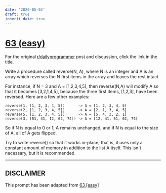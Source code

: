 ```yaml
---
date: '2020-05-03'
draft: true
inherit_date: true
---
```


# [63 (easy)](https://www.reddit.com/r/dailyprogrammer/comments/uw14f/6112012_challenge_63_easy/)

For the original [r/dailyprogrammer](https://www.reddit.com/r/dailyprogrammer/) post and discussion, click the link in the title.

Write a procedure called reverse(N, A), where N is an integer and A is an array which reverses the N first items in the array and leaves the rest intact. 

For instance, if N = 3 and A = [1,2,3,4,5], then reverse(N,A) will modify A so that it becomes [3,2,1,4,5], because the three first items, [1,2,3], have been reversed. Here are a few other examples:


```
reverse(1, [1, 2, 3, 4, 5])      -> A = [1, 2, 3, 4, 5]
reverse(2, [1, 2, 3, 4, 5])      -> A = [2, 1, 3, 4, 5]
reverse(5, [1, 2, 3, 4, 5])      -> A = [5, 4, 3, 2, 1]
reverse(3, [51, 41, 12, 62, 74]) -> A = [12, 41, 51, 62, 74]
```
So if N is equal to 0 or 1, A remains unchanged, and if N is equal to the size of A, all of A gets flipped. 

Try to write reverse() so that it works in-place; that is, it uses only a constant amount of memory in addition to the list A itself. This isn't necessary, but it is recommended.


----
## **DISCLAIMER**
This prompt has been adapted from [63 [easy]](https://www.reddit.com/r/dailyprogrammer/comments/uw14f/6112012_challenge_63_easy/
)
